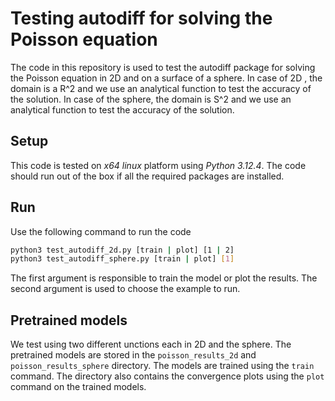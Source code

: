 # Testing autodiff for solving the Poisson equation
The code in this repository is used to test the autodiff package for solving the Poisson equation in 2D and on a surface of a sphere. 
In case of 2D , the domain is a R^2 and we use an analytical function to test the accuracy of the solution. 
In case of the sphere, the domain is S^2 and we use an analytical function to test the accuracy of the solution. 

## Setup
This code is tested on _x64 linux_ platform using _Python 3.12.4_.
The code should run out of the box if all the required packages are installed.

## Run
Use the following command to run the code
```sh
python3 test_autodiff_2d.py [train | plot] [1 | 2]
python3 test_autodiff_sphere.py [train | plot] [1]
```
The first argument is responsible to train the model or plot the results. The second argument is used to choose the example to run.

## Pretrained models
We test using two different unctions each in 2D and the sphere. The pretrained models are stored in the `poisson_results_2d` and `poisson_results_sphere` directory. The models are trained using the `train` command.
The directory also contains the convergence plots using the `plot` command on the trained models.

